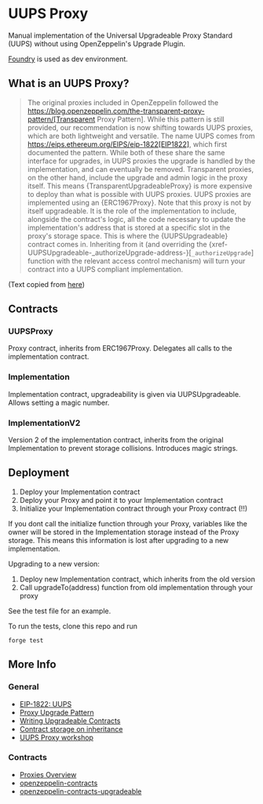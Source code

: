 # UUPS Proxy

Manual implementation of the Universal Upgradeable Proxy Standard (UUPS) without using OpenZeppelin's Upgrade Plugin.

[Foundry](https://github.com/gakonst/foundry) is used as dev environment.

## What is an UUPS Proxy?

> The original proxies included in OpenZeppelin followed the https://blog.openzeppelin.com/the-transparent-proxy-pattern/[Transparent Proxy Pattern]. While this pattern is still provided, our recommendation is now shifting towards UUPS proxies, which are both lightweight and versatile. The name UUPS comes from https://eips.ethereum.org/EIPS/eip-1822[EIP1822], which first documented the pattern.
> While both of these share the same interface for upgrades, in UUPS proxies the upgrade is handled by the implementation, and can eventually be removed. Transparent proxies, on the other hand, include the upgrade and admin logic in the proxy itself. This means {TransparentUpgradeableProxy} is more expensive to deploy than what is possible with UUPS proxies.
> UUPS proxies are implemented using an {ERC1967Proxy}. Note that this proxy is not by itself upgradeable. It is the role of the implementation to include, alongside the contract's logic, all the code necessary to update the implementation's address that is stored at a specific slot in the proxy's storage space. This is where the {UUPSUpgradeable} contract comes in. Inheriting from it (and overriding the {xref-UUPSUpgradeable-\_authorizeUpgrade-address-}[`_authorizeUpgrade`] function with the relevant access control mechanism) will turn your contract into a UUPS compliant implementation.

(Text copied from [here](https://github.com/OpenZeppelin/openzeppelin-contracts-upgradeable/tree/master/contracts/proxy))

## Contracts

### UUPSProxy

Proxy contract, inherits from ERC1967Proxy. Delegates all calls to the implementation contract.

### Implementation

Implementation contract, upgradeability is given via UUPSUpgradeable.
Allows setting a magic number.

### ImplementationV2

Version 2 of the implementation contract, inherits from the original Implementation to prevent storage collisions.
Introduces magic strings.

## Deployment

1. Deploy your Implementation contract
2. Deploy your Proxy and point it to your Implementation contract
3. Initialize your Implementation contract through your Proxy contract (!!)

If you dont call the initialize function through your Proxy, variables like the owner will be stored in the Implementation storage instead of the Proxy storage. This means this information is lost after upgrading to a new implementation.

Upgrading to a new version:

1. Deploy new Implementation contract, which inherits from the old version
2. Call upgradeTo(address) function from old implementation through your proxy

See the test file for an example.

To run the tests, clone this repo and run

```
forge test
```

## More Info

### General

- [EIP-1822: UUPS](https://eips.ethereum.org/EIPS/eip-1822)
- [Proxy Upgrade Pattern](https://docs.openzeppelin.com/upgrades-plugins/1.x/proxies)
- [Writing Upgradeable Contracts](https://docs.openzeppelin.com/upgrades-plugins/1.x/writing-upgradeable)
- [Contract storage on inheritance](https://forum.openzeppelin.com/t/what-happens-with-contract-storage-on-contract-inheritance/677)
- [UUPS Proxy workshop](https://blog.openzeppelin.com/workshop-recap-deploying-more-efficient-upgradeable-contracts/)

### Contracts

- [Proxies Overview](https://docs.openzeppelin.com/contracts/3.x/api/proxy#UpgradeableProxy)
- [openzeppelin-contracts](https://github.com/OpenZeppelin/openzeppelin-contracts/tree/master/contracts)
- [openzeppelin-contracts-upgradeable](https://github.com/OpenZeppelin/openzeppelin-contracts-upgradeable/tree/master/contracts)
